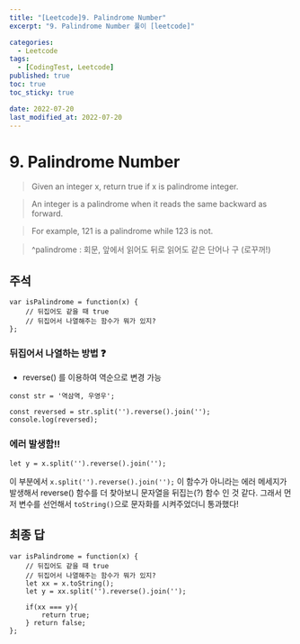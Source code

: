```yaml
---
title: "[Leetcode]9. Palindrome Number"
excerpt: "9. Palindrome Number 풀이 [leetcode]"

categories:
  - Leetcode
tags:
  - [CodingTest, Leetcode]
published: true
toc: true
toc_sticky: true

date: 2022-07-20
last_modified_at: 2022-07-20
---
```


# 9. Palindrome Number

> Given an integer x, return true if x is palindrome integer.

> An integer is a palindrome when it reads the same backward as forward.

> For example, 121 is a palindrome while 123 is not.

> ^palindrome : 회문, 앞에서 읽어도 뒤로 읽어도 같은 단어나 구 (로꾸꺼!)

## 주석

```
var isPalindrome = function(x) {
    // 뒤집어도 같을 때 true
    // 뒤집어서 나열해주는 함수가 뭐가 있지?
};
```

### 뒤집어서 나열하는 방법 ❓

- reverse() 를 이용하여 역순으로 변경 가능

```
const str = '역삼역, 우영우';

const reversed = str.split('').reverse().join('');
console.log(reversed);
```

### 에러 발생함!!

```
let y = x.split('').reverse().join('');
```

이 부분에서 `x.split('').reverse().join('');` 이 함수가 아니라는 에러 메세지가 발생해서
reverse() 함수를 더 찾아보니 문자열을 뒤집는(?) 함수 인 것 같다.
그래서 먼저 변수를 선언해서 `toString()`으로 문자화를 시켜주었더니 통과했다!

## 최종 답

```
var isPalindrome = function(x) {
    // 뒤집어도 같을 때 true
    // 뒤집어서 나열해주는 함수가 뭐가 있지?
    let xx = x.toString();
    let y = xx.split('').reverse().join('');

    if(xx === y){
        return true;
    } return false;
};
```
